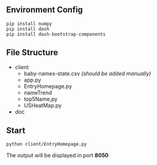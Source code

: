 ## Environment Config
```shell
pip install numpy
pip install dash
pip install dash-bootstrap-components
```

## File Structure
- client
    - baby-names-state.csv _(should be added manually)_ 
    - app.py
    - EntryHomepage.py
    - nameTrend
    - top5Name,py
    - USHeatMap.py
- doc

## Start
```shell
python client/EntryHomepage.py
```
The output will be displayed in port **8050**